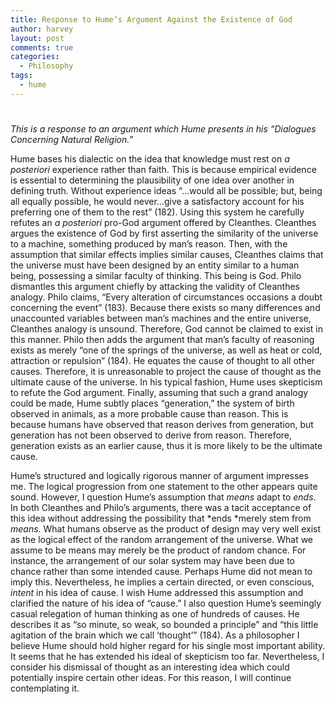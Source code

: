 ```yaml
---
title: Response to Hume’s Argument Against the Existence of God
author: harvey
layout: post
comments: true
categories:
  - Philosophy
tags:
  - hume
---
```

# 

*This is a response to an argument which Hume presents in his “Dialogues Concerning Natural Religion.”*

Hume bases his dialectic on the idea that knowledge must rest on *a posteriori* experience rather than faith. This is because empirical evidence is essential to determining the plausibility of one idea over another in defining truth. Without experience ideas “…would all be possible; but, being all equally possible, he would never…give a satisfactory account for his preferring one of them to the rest” (182). Using this system he carefully refutes an *a posteriori* pro-God argument offered by Cleanthes. Cleanthes argues the existence of God by first asserting the similarity of the universe to a machine, something produced by man’s reason. Then, with the assumption that similar effects implies similar causes, Cleanthes claims that the universe must have been designed by an entity similar to a human being, possessing a similar faculty of thinking. This being is God. Philo dismantles this argument chiefly by attacking the validity of Cleanthes analogy. Philo claims, “Every alteration of circumstances occasions a doubt concerning the event” (183). Because there exists so many differences and unaccounted variables between man’s machines and the entire universe, Cleanthes analogy is unsound. Therefore, God cannot be claimed to exist in this manner. Philo then adds the argument that man’s faculty of reasoning exists as merely “one of the springs of the universe, as well as heat or cold, attraction or repulsion” (184). He equates the cause of thought to all other causes. Therefore, it is unreasonable to project the cause of thought as the ultimate cause of the universe. In his typical fashion, Hume uses skepticism to refute the God argument. Finally, assuming that such a grand analogy could be made, Hume subtly places “generation,” the system of birth observed in animals, as a more probable cause than reason. This is because humans have observed that reason derives from generation, but generation has not been observed to derive from reason. Therefore, generation exists as an earlier cause, thus it is more likely to be the ultimate cause.

Hume’s structured and logically rigorous manner of argument impresses me. The logical progression from one statement to the other appears quite sound. However, I question Hume’s assumption that *means* adapt to *ends*. In both Cleanthes and Philo’s arguments, there was a tacit acceptance of this idea without addressing the possibility that *ends *merely stem from *means*. What humans observe as the product of design may very well exist as the logical effect of the random arrangement of the universe. What we assume to be means may merely be the product of random chance. For instance, the arrangement of our solar system may have been due to chance rather than some intended cause. Perhaps Hume did not mean to imply this. Nevertheless, he implies a certain directed, or even conscious, *intent* in his idea of cause. I wish Hume addressed this assumption and clarified the nature of his idea of “cause.” I also question Hume’s seemingly casual relegation of human thinking as one of hundreds of causes. He describes it as “so minute, so weak, so bounded a principle” and “this little agitation of the brain which we call ‘thought’” (184). As a philosopher I believe Hume should hold higher regard for his single most important ability. It seems that he has extended his ideal of skepticism too far. Nevertheless, I consider his dismissal of thought as an interesting idea which could potentially inspire certain other ideas. For this reason, I will continue contemplating it.
